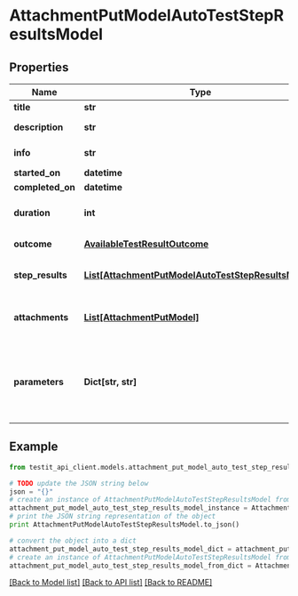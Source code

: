 # AttachmentPutModelAutoTestStepResultsModel


## Properties
Name | Type | Description | Notes
------------ | ------------- | ------------- | -------------
**title** | **str** | The name of the step. | [optional] 
**description** | **str** | Description of the step result. | [optional] 
**info** | **str** | Extended description of the step result. | [optional] 
**started_on** | **datetime** | Step start date. | [optional] 
**completed_on** | **datetime** | Step end date. | [optional] 
**duration** | **int** | Expected or actual duration of the test run execution in milliseconds. | [optional] 
**outcome** | [**AvailableTestResultOutcome**](AvailableTestResultOutcome.md) | Specifies the result of the autotest execution. | [optional] 
**step_results** | [**List[AttachmentPutModelAutoTestStepResultsModel]**](AttachmentPutModelAutoTestStepResultsModel.md) | Nested step results. The maximum nesting level is 15. | [optional] 
**attachments** | [**List[AttachmentPutModel]**](AttachmentPutModel.md) | /// &lt;summary&gt; Specifies an attachment GUID. Multiple values can be sent. &lt;/summary&gt; | [optional] 
**parameters** | **Dict[str, str]** | \&quot;&lt;b&gt;parameter&lt;/b&gt;\&quot;: \&quot;&lt;b&gt;value&lt;/b&gt;\&quot; pair with arbitrary custom parameters. Multiple parameters can be sent. | [optional] 

## Example

```python
from testit_api_client.models.attachment_put_model_auto_test_step_results_model import AttachmentPutModelAutoTestStepResultsModel

# TODO update the JSON string below
json = "{}"
# create an instance of AttachmentPutModelAutoTestStepResultsModel from a JSON string
attachment_put_model_auto_test_step_results_model_instance = AttachmentPutModelAutoTestStepResultsModel.from_json(json)
# print the JSON string representation of the object
print AttachmentPutModelAutoTestStepResultsModel.to_json()

# convert the object into a dict
attachment_put_model_auto_test_step_results_model_dict = attachment_put_model_auto_test_step_results_model_instance.to_dict()
# create an instance of AttachmentPutModelAutoTestStepResultsModel from a dict
attachment_put_model_auto_test_step_results_model_from_dict = AttachmentPutModelAutoTestStepResultsModel.from_dict(attachment_put_model_auto_test_step_results_model_dict)
```
[[Back to Model list]](../README.md#documentation-for-models) [[Back to API list]](../README.md#documentation-for-api-endpoints) [[Back to README]](../README.md)


